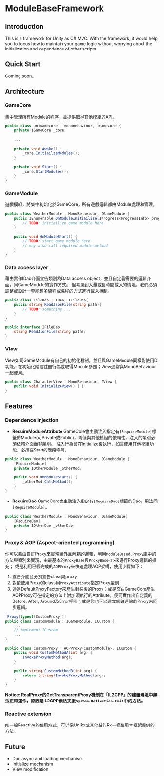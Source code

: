# ModuleBaseFramework
## Introduction
This is a framework for Unity as C# MVC. With the framework, it would help you to focus how to maintain your game logic without worrying about the initialization and dependence of other scripts.

## Quick Start
Coming soon...

## Architecture
### GameCore
集中管理所有Module的程序，並提供取得其他模組的API。
```csharp
public class UniGameCore : MonoBehaviour, IGameCore {
    private IGameCore _core;
    
    ...
    
    private void Awake() {
        _core.InitiailzeModules();
    }
    
    private void Start() {
        _core.StartModules();
    }
}
```

### GameModule
遊戲模組，將集中初始化於GameCore，所有遊戲邏輯都由Module處理和管理。
```csharp
public class WeatherModule : MonoBehaviour, IGameModule {
    public IEnumerable OnModuleInitiailize(IProgress<ProgressInfo> progress) { 
        // TODO: initiailize game module here
    }
    
    public void OnModuleStart() {
        // TODO: start game module here
        // may also call required module method
    }
}
```
### Data access layer
藉由實作IDao介面宣告類別為Data access object，並且自定義需要的邏輯介面，同GameModule的實作方式。
但考慮到大量或長時間載入的情境，我們必須調整或設計一套能夠多線程或協程的方式進行載入機制。
```csharp
public class FileDao : IDao, IFileDao{
    public string ReadJsonFile(string path){
        // TODO: something ...
    }
}

public interface IFileDao{
    string ReadJsonFile(string path);
}
```

### View
View如同GameModule有自己的初始化機制，並且與GameModule同樣能使用DI功能，在初始化階段註冊行為或取得Module參照；View通常與MonoBehaviour一起使用。
```csharp
public class CharacterView : MonoBehaviour, IView {
    public void InitializeView() { }
}
```

## Features
### Dependence injection
- **RequireModuleAttribute**
GameCore會主動注入指定有```[RequireModule]```標籤的Module(可Private或Public)，降低與其他模組的依賴性，注入的類別必須依賴介面而非類別。
注入行為會在Initialize後執行，如需使用其他模組功能，必須在Start的階段呼叫。
```csharp
public class WeatherModule : MonoBehaviour, IGameModule {
    [RequireModule]
    private IOtherModule _otherMod;
    
    public void OnModuleStart() {
        _otherMod.CallMethod();
    }
}
```
- **RequireDao**
GameCore會主動注入指定有```[RequireDao]```標籤的Dao，用法同```[RequireModule]```。
```csharp
public class WeatherModule : MonoBehaviour, IGameModule{
    [RequireDao]
    private IOtherDao _otherDao;
}
```

### Proxy & AOP (Aspect-oriented programming)
你可以藉由自訂Proxy來實現額外且解耦的邏輯，利用```ModuleBased.Proxy```庫中的方法與類別來實現，由最基本的```ProxyBase```與```ProxyBase<T>```來進行Proxy邏輯的擴充；
或是利用已經完成的```AOPProxy```來快速處理AOP架構，使用步驟如下：
1. 宣告介面並分別宣告class與proxy
2. 對欲使用Proxy的class用```ProxyAttribute```指定Proxy型別
3. 透過DefaultProxyFactory來產生封裝後的Proxy；或是交由GameCore產生</br>
AOPProxy可在指定的方法上附加須執行的Attribute，便可實作出自定義的Before, After, Around及Error呼叫；或是您也可以建立網路連線的Proxy來同步邏輯。

```csharp
[Proxy(typeof(CustomProxy))]
public class CustomModule : IGameModule, ICustom {
    ...
    // implement ICustom
    ...
}

public class CustomProxy : AOPProxy<CustomModule>, ICustom {
    public void CustomMethodA(int arg) {
        InvokeProxyMethod(arg);
    }
    
    public string CustomMethodB(int arg) {
        return (string)InvokeProxyMethod(arg);
    }
}
```
**Notice: RealProxy的GetTransparentProxy機制在「IL2CPP」的建置環境中無法正常運作，原因是IL2CPP無法支援```System.Reflection.Emit```中的方法。**

### Reactive extension
如一般Reactive的使用方式，可以像UniRx或其他任何Rx一樣使用本框架提供的方法。

## Future
- Dao async and loading mechanism
- Initialize mechanism
- View modification

